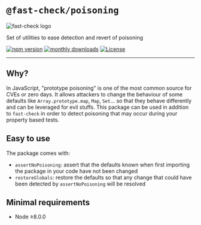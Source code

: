 # `@fast-check/poisoning`

![fast-check logo](https://media.githubusercontent.com/media/dubzzz/fast-check/main/website/static/img/logo.png)

Set of utilities to ease detection and revert of poisoning

<a href="https://badge.fury.io/js/@fast-check%2Fpoisoning"><img src="https://badge.fury.io/js/@fast-check%2Fpoisoning.svg" alt="npm version" /></a>
<a href="https://www.npmjs.com/package/@fast-check/poisoning"><img src="https://img.shields.io/npm/dm/@fast-check%2Fpoisoning" alt="monthly downloads" /></a>
<a href="https://github.com/dubzzz/fast-check/blob/main/packages/poisoning/LICENSE"><img src="https://img.shields.io/npm/l/@fast-check%2Fpoisoning.svg" alt="License" /></a>

---

## Why?

In JavaScript, "prototype poisoning" is one of the most common source for CVEs or zero days. It allows attackers to change the behaviour of some defaults like `Array.prototype.map`, `Map`, `Set`... so that they behave differently and can be leveraged for evil stuffs. This package can be used in addition to `fast-check` in order to detect poisoning that may occur during your property based tests.

## Easy to use

The package comes with:

- `assertNoPoisoning`: assert that the defaults known when first importing the package in your code have not been changed
- `restoreGlobals`: restore the defaults so that any change that could have been detected by `assertNoPoisoning` will be resolved

## Minimal requirements

- Node ≥8.0.0
